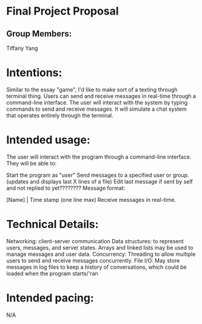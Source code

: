 # Final Project Proposal

## Group Members:

Tiffany Yang
       
# Intentions:

Similar to the essay "game", I'd like to make sort of a texting through terminal thing. Users can send and receive messages in real-time through a command-line interface. The user will interact with the system by typing commands to send and receive messages. It will simulate a chat system that operates entirely through the terminal.
    
# Intended usage:

The user will interact with the program through a command-line interface. They will be able to:

Start the program as "user"
Send messages to a specified user or group. (updates and displays last X lines of a file)
    Edit last message if sent by self and not replied to yet????????
Message format:

[Name] | Time stamp
<message> (one line max)
Receive messages in real-time.
  
# Technical Details:

Networking: client-server communication 
Data structures: to represent users, messages, and server states. Arrays and linked lists may be used to manage messages and user data.
Concurrency: Threading to allow multiple users to send and receive messages concurrently.
File I/O: May store messages in log files to keep a history of conversations, which could be loaded when the program starts/'ran
    
# Intended pacing:

N/A
